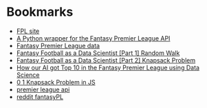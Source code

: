 # Bookmarks

- [FPL site](https://fantasy.premierleague.com/)
- [A Python wrapper for the Fantasy Premier League API](https://fpl.readthedocs.io/en/latest/)
- [Fantasy Premier League data](https://github.com/vaastav/Fantasy-Premier-League/)
- [Fantasy Football as a Data Scientist [Part 1] Random Walk](https://medium.com/@kangeugine/fantasy-football-as-a-data-scientist-part-1-random-walk-4bf7915c55d2)
- [Fantasy Football as a Data Scientist [Part 2] Knapsack Problem](https://medium.com/@kangeugine/fantasy-football-as-a-data-scientist-part-2-knapsack-problem-6b7083955e93)
- [How our AI got Top 10 in the Fantasy Premier League using Data Science](https://towardsdatascience.com/beating-the-fantasy-premier-league-game-with-python-and-data-science-cf62961281be)
- [0 1 Knapsack Problem in JS](https://gist.github.com/lqt0223/21f033450a9d762ce8aee4da336363b1)
- [premier league api](https://medium.com/@YourMumSaysWhat/how-to-get-data-from-the-fantasy-premier-league-api-4477d6a334c3)
- [reddit fantasyPL](https://www.reddit.com/r/FantasyPL/)

